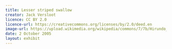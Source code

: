 ```yaml
---
title: Lesser striped swallow
creator: Jack Versloot
licence: CC BY 2.0
licence-url: https://creativecommons.org/licenses/by/2.0/deed.en
image-url: https://upload.wikimedia.org/wikipedia/commons/7/7b/Hirundo_abyssinica.jpg
date: 2 October 2005
layout: exhibit
---
```

